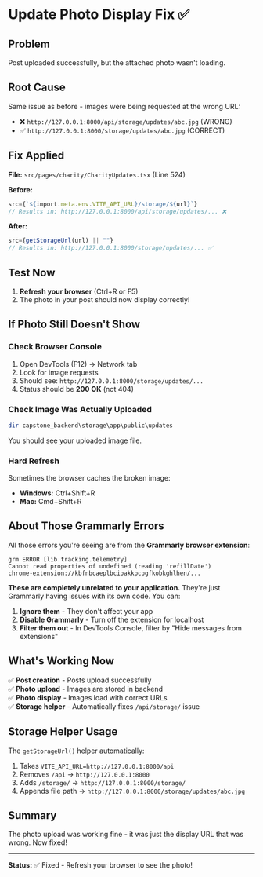 # Update Photo Display Fix ✅

## Problem
Post uploaded successfully, but the attached photo wasn't loading.

## Root Cause
Same issue as before - images were being requested at the wrong URL:
- ❌ `http://127.0.0.1:8000/api/storage/updates/abc.jpg` (WRONG)
- ✅ `http://127.0.0.1:8000/storage/updates/abc.jpg` (CORRECT)

## Fix Applied

**File:** `src/pages/charity/CharityUpdates.tsx` (Line 524)

**Before:**
```typescript
src={`${import.meta.env.VITE_API_URL}/storage/${url}`}
// Results in: http://127.0.0.1:8000/api/storage/updates/... ❌
```

**After:**
```typescript
src={getStorageUrl(url) || ""}
// Results in: http://127.0.0.1:8000/storage/updates/... ✅
```

## Test Now

1. **Refresh your browser** (Ctrl+R or F5)
2. The photo in your post should now display correctly!

## If Photo Still Doesn't Show

### Check Browser Console
1. Open DevTools (F12) → Network tab
2. Look for image requests
3. Should see: `http://127.0.0.1:8000/storage/updates/...`
4. Status should be **200 OK** (not 404)

### Check Image Was Actually Uploaded

```powershell
dir capstone_backend\storage\app\public\updates
```

You should see your uploaded image file.

### Hard Refresh
Sometimes the browser caches the broken image:
- **Windows:** Ctrl+Shift+R
- **Mac:** Cmd+Shift+R

## About Those Grammarly Errors

All those errors you're seeing are from the **Grammarly browser extension**:
```
grm ERROR [lib.tracking.telemetry]
Cannot read properties of undefined (reading 'refillDate')
chrome-extension://kbfnbcaeplbcioakkpcpgfkobkghlhen/...
```

**These are completely unrelated to your application.** They're just Grammarly having issues with its own code. You can:
1. **Ignore them** - They don't affect your app
2. **Disable Grammarly** - Turn off the extension for localhost
3. **Filter them out** - In DevTools Console, filter by "Hide messages from extensions"

## What's Working Now

✅ **Post creation** - Posts upload successfully  
✅ **Photo upload** - Images are stored in backend  
✅ **Photo display** - Images load with correct URLs  
✅ **Storage helper** - Automatically fixes `/api/storage/` issue  

## Storage Helper Usage

The `getStorageUrl()` helper automatically:
1. Takes `VITE_API_URL=http://127.0.0.1:8000/api`
2. Removes `/api` → `http://127.0.0.1:8000`
3. Adds `/storage/` → `http://127.0.0.1:8000/storage/`
4. Appends file path → `http://127.0.0.1:8000/storage/updates/abc.jpg`

## Summary

The photo upload was working fine - it was just the display URL that was wrong. Now fixed!

---

**Status:** ✅ Fixed - Refresh your browser to see the photo!
